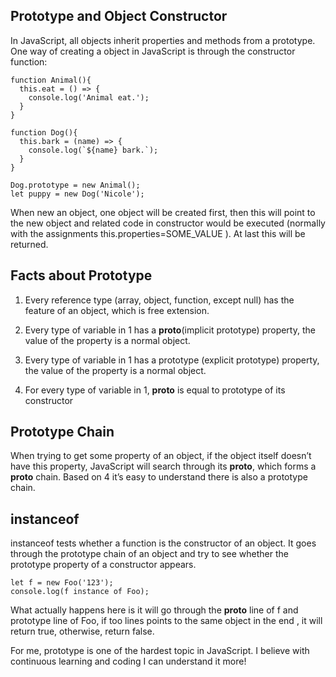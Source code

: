 
## Prototype and Object Constructor
In JavaScript, all objects inherit properties and methods from a prototype. One way of creating a object in JavaScript is through the constructor function:

```
function Animal(){
  this.eat = () => {
    console.log('Animal eat.');
  }
}

function Dog(){
  this.bark = (name) => {
    console.log(`${name} bark.`);
  }
}

Dog.prototype = new Animal();
let puppy = new Dog('Nicole');
```

When new an object, one object will be created first, then this will point to the new object and related code in constructor would be executed (normally with the assignments this.properties=SOME_VALUE ). At last this will be returned.

## Facts about Prototype
1. Every reference type (array, object, function, except null) has the feature of an object, which is free extension.

2. Every type of variable in 1 has a __proto__(implicit prototype) property, the value of the property is a normal object.

3. Every type of variable in 1 has a prototype (explicit prototype) property, the value of the property is a normal object.

4. For every type of variable in 1, __proto__ is equal to prototype of its constructor

## Prototype Chain
When trying to get some property of an object, if the object itself doesn’t have this property, JavaScript will search through its __proto__, which forms a __proto__ chain. Based on 4 it’s easy to understand there is also a prototype chain.

## instanceof
instanceof tests whether a function is the constructor of an object. It goes through the prototype chain of an object and try to see whether the prototype property of a constructor appears.

```
let f = new Foo('123');
console.log(f instance of Foo);
```

What actually happens here is it will go through the __proto__ line of f and prototype line of Foo, if too lines points to the same object in the end , it will return true, otherwise, return false.

For me, prototype is one of the hardest topic in JavaScript. I believe with continuous learning and coding I can understand it more!